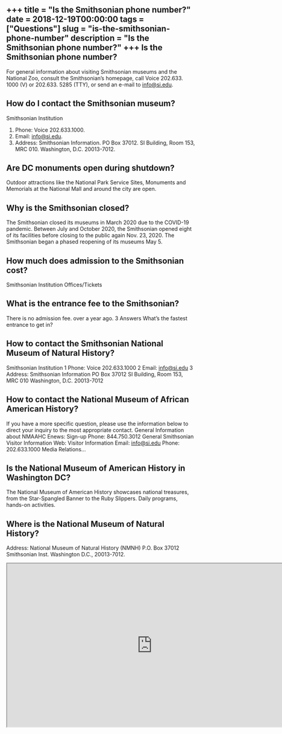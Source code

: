 +++
title = "Is the Smithsonian phone number?"
date = 2018-12-19T00:00:00
tags = ["Questions"]
slug = "is-the-smithsonian-phone-number"
description = "Is the Smithsonian phone number?"
+++
Is the Smithsonian phone number?
--------------------------------

For general information about visiting Smithsonian museums and the National Zoo, consult the Smithsonian’s homepage, call Voice 202.633. 1000 (V) or 202.633. 5285 (TTY), or send an e-mail to info@si.edu.

How do I contact the Smithsonian museum?
----------------------------------------

Smithsonian Institution

1. Phone: Voice 202.633.1000.
2. Email: info@si.edu.
3. Address: Smithsonian Information. PO Box 37012. SI Building, Room 153, MRC 010. Washington, D.C. 20013-7012.

Are DC monuments open during shutdown?
--------------------------------------

Outdoor attractions like the National Park Service Sites, Monuments and Memorials at the National Mall and around the city are open.

Why is the Smithsonian closed?
------------------------------

The Smithsonian closed its museums in March 2020 due to the COVID-19 pandemic. Between July and October 2020, the Smithsonian opened eight of its facilities before closing to the public again Nov. 23, 2020. The Smithsonian began a phased reopening of its museums May 5.

How much does admission to the Smithsonian cost?
------------------------------------------------

Smithsonian Institution Offices/Tickets

What is the entrance fee to the Smithsonian?
--------------------------------------------

There is no admission fee. over a year ago. 3 Answers What’s the fastest entrance to get in?

How to contact the Smithsonian National Museum of Natural History?
------------------------------------------------------------------

Smithsonian Institution 1 Phone: Voice 202.633.1000 2 Email: info@si.edu 3 Address: Smithsonian Information PO Box 37012 SI Building, Room 153, MRC 010 Washington, D.C. 20013-7012

How to contact the National Museum of African American History?
---------------------------------------------------------------

If you have a more specific question, please use the information below to direct your inquiry to the most appropriate contact. General Information about NMAAHC Enews: Sign-up Phone: 844.750.3012 General Smithsonian Visitor Information Web: Visitor Information Email: info@si.edu Phone: 202.633.1000 Media Relations…

Is the National Museum of American History in Washington DC?
------------------------------------------------------------

The National Museum of American History showcases national treasures, from the Star-Spangled Banner to the Ruby Slippers. Daily programs, hands-on activities.

Where is the National Museum of Natural History?
------------------------------------------------

Address: National Museum of Natural History (NMNH) P.O. Box 37012 Smithsonian Inst. Washington D.C., 20013-7012.

<iframe allow="accelerometer; autoplay; clipboard-write; encrypted-media; gyroscope; picture-in-picture" allowfullscreen="" class="__youtube_prefs__  epyt-is-override  no-lazyload" data-no-lazy="1" data-origheight="433" data-origwidth="770" data-skipgform_ajax_framebjll="" height="433" id="_ytid_97658" loading="lazy" src="https://www.youtube.com/embed/CxO2GW4QT_M?enablejsapi=1&autoplay=0&cc_load_policy=0&cc_lang_pref=&iv_load_policy=1&loop=0&modestbranding=0&rel=1&fs=1&playsinline=0&autohide=2&theme=dark&color=red&controls=1&" title="YouTube player" width="770"></iframe>